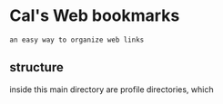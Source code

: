 # Cal's Web bookmarks  

`an easy way to organize web links`




## structure  

inside this main directory are profile directories, which 
